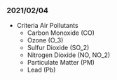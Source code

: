### 2021/02/04
- Criteria Air Pollutants
    - Carbon Monoxide (CO)
    - Ozone (O_3)
    - Sulfur Dioxide (SO_2)
    - Nitrogen Dioxide (NO, NO_2)
    - Particulate Matter (PM)
    - Lead (Pb)